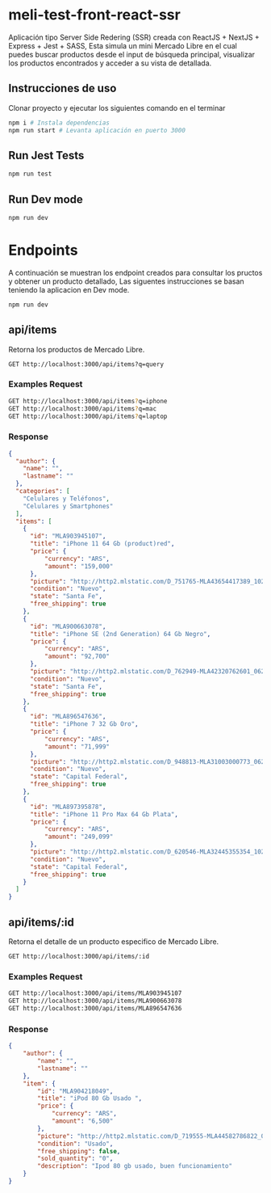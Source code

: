 # meli-test-front-react-ssr

Aplicación tipo Server Side Redering (SSR) creada con ReactJS + NextJS + Express + Jest + SASS, 
Esta simula un mini Mercado Libre en el cual puedes buscar productos desde el input de búsqueda principal,
visualizar los productos encontrados y acceder a su vista de detallada.

## Instrucciones de uso

Clonar proyecto y ejecutar los siguientes comando en el terminar

```bash
npm i # Instala dependencias 
npm run start # Levanta aplicación en puerto 3000 
```

## Run Jest Tests

```bash
npm run test
```

## Run Dev mode

```bash
npm run dev
```


# Endpoints

A continuación se muestran los endpoint creados para consultar los pructos y obtener un producto detallado,
Las siguentes instrucciones se basan teniendo la aplicacion en Dev mode.

```bash
npm run dev
```

## api/items

Retorna los productos de Mercado Libre.

```http
GET http://localhost:3000/api/items?q=query
```

### Examples Request
```bash
GET http://localhost:3000/api/items?q=iphone
GET http://localhost:3000/api/items?q=mac
GET http://localhost:3000/api/items?q=laptop
```

### Response
```json
{
  "author": {
    "name": "",
    "lastname": ""
  },
  "categories": [
    "Celulares y Teléfonos",
    "Celulares y Smartphones"
  ],
  "items": [
    {
      "id": "MLA903945107",
      "title": "iPhone 11 64 Gb (product)red",
      "price": {
          "currency": "ARS",
          "amount": "159,000"
      },
      "picture": "http://http2.mlstatic.com/D_751765-MLA43654417389_102020-I.jpg",
      "condition": "Nuevo",
      "state": "Santa Fe",
      "free_shipping": true
    },
    {
      "id": "MLA900663078",
      "title": "iPhone SE (2nd Generation) 64 Gb Negro",
      "price": {
          "currency": "ARS",
          "amount": "92,700"
      },
      "picture": "http://http2.mlstatic.com/D_762949-MLA42320762601_062020-I.jpg",
      "condition": "Nuevo",
      "state": "Santa Fe",
      "free_shipping": true
    },
    {
      "id": "MLA896547636",
      "title": "iPhone 7 32 Gb Oro",
      "price": {
          "currency": "ARS",
          "amount": "71,999"
      },
      "picture": "http://http2.mlstatic.com/D_948813-MLA31003000773_062019-I.jpg",
      "condition": "Nuevo",
      "state": "Capital Federal",
      "free_shipping": true
    },
    {
      "id": "MLA897395878",
      "title": "iPhone 11 Pro Max 64 Gb Plata",
      "price": {
          "currency": "ARS",
          "amount": "249,099"
      },
      "picture": "http://http2.mlstatic.com/D_620546-MLA32445355354_102019-I.jpg",
      "condition": "Nuevo",
      "state": "Capital Federal",
      "free_shipping": true
    }
  ]
}
```

## api/items/:id 

Retorna el detalle de un producto especifico de Mercado Libre.

```http
GET http://localhost:3000/api/items/:id 
```

### Examples Request
```bash
GET http://localhost:3000/api/items/MLA903945107
GET http://localhost:3000/api/items/MLA900663078
GET http://localhost:3000/api/items/MLA896547636
```

### Response
```json
{
    "author": {
        "name": "",
        "lastname": ""
    },
    "item": {
        "id": "MLA904218049",
        "title": "iPod 80 Gb Usado ",
        "price": {
            "currency": "ARS",
            "amount": "6,500"
        },
        "picture": "http://http2.mlstatic.com/D_719555-MLA44582786822_012021-I.jpg",
        "condition": "Usado",
        "free_shipping": false,
        "sold_quantity": "0",
        "description": "Ipod 80 gb usado, buen funcionamiento"
    }
}
```